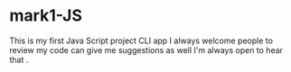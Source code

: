 # mark1-JS
This is my first Java Script project CLI app
I always welcome people to review my code 
can give me suggestions as well
I'm always open to hear that
.


